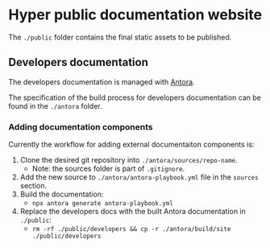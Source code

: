 # Hyper public documentation website

The `./public` folder contains the final static assets to be published.


## Developers documentation

The developers documentation is managed with [Antora](https://antora.org).

The specification of the build process for developers documentation can be
found in the `./antora` folder.

### Adding documentation components

Currently the workflow for adding external documentaiton components is:

1. Clone the desired git repository into `./antora/sources/repo-name`.
    - Note: the sources folder is part of `.gitignore`.
2. Add the new source to `./antora/antora-playbook.yml` file in the `sources` section.
3. Build the documentation:
    - `npx antora generate antora-playbook.yml`
4. Replace the developers docs with the built Antora documentation in `./public`:
    - `rm -rf ./public/developers && cp -r ./antora/build/site ./public/developers`
